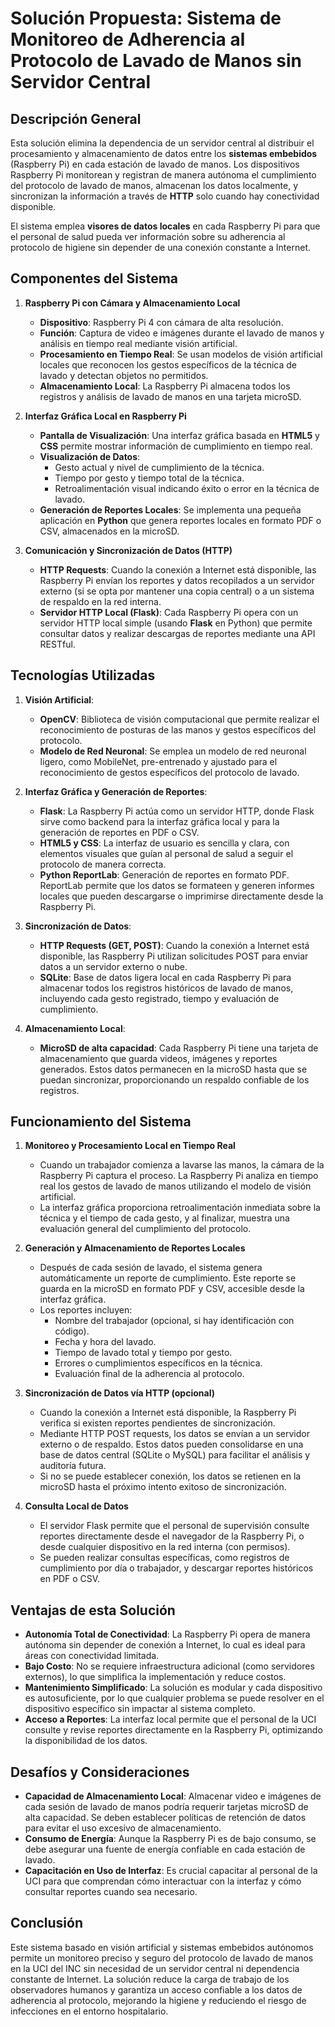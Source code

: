 # Solución Propuesta: Sistema de Monitoreo de Adherencia al Protocolo de Lavado de Manos sin Servidor Central

## Descripción General
Esta solución elimina la dependencia de un servidor central al distribuir el procesamiento y almacenamiento de datos entre los **sistemas embebidos** (Raspberry Pi) en cada estación de lavado de manos. Los dispositivos Raspberry Pi monitorean y registran de manera autónoma el cumplimiento del protocolo de lavado de manos, almacenan los datos localmente, y sincronizan la información a través de **HTTP** solo cuando hay conectividad disponible.

El sistema emplea **visores de datos locales** en cada Raspberry Pi para que el personal de salud pueda ver información sobre su adherencia al protocolo de higiene sin depender de una conexión constante a Internet. 

## Componentes del Sistema

1. **Raspberry Pi con Cámara y Almacenamiento Local**
   - **Dispositivo**: Raspberry Pi 4 con cámara de alta resolución.
   - **Función**: Captura de video e imágenes durante el lavado de manos y análisis en tiempo real mediante visión artificial.
   - **Procesamiento en Tiempo Real**: Se usan modelos de visión artificial locales que reconocen los gestos específicos de la técnica de lavado y detectan objetos no permitidos.
   - **Almacenamiento Local**: La Raspberry Pi almacena todos los registros y análisis de lavado de manos en una tarjeta microSD.
   
2. **Interfaz Gráfica Local en Raspberry Pi**
   - **Pantalla de Visualización**: Una interfaz gráfica basada en **HTML5** y **CSS** permite mostrar información de cumplimiento en tiempo real.
   - **Visualización de Datos**:
     - Gesto actual y nivel de cumplimiento de la técnica.
     - Tiempo por gesto y tiempo total de la técnica.
     - Retroalimentación visual indicando éxito o error en la técnica de lavado.
   - **Generación de Reportes Locales**: Se implementa una pequeña aplicación en **Python** que genera reportes locales en formato PDF o CSV, almacenados en la microSD.

3. **Comunicación y Sincronización de Datos (HTTP)**
   - **HTTP Requests**: Cuando la conexión a Internet está disponible, las Raspberry Pi envían los reportes y datos recopilados a un servidor externo (si se opta por mantener una copia central) o a un sistema de respaldo en la red interna.
   - **Servidor HTTP Local (Flask)**: Cada Raspberry Pi opera con un servidor HTTP local simple (usando **Flask** en Python) que permite consultar datos y realizar descargas de reportes mediante una API RESTful.

## Tecnologías Utilizadas

1. **Visión Artificial**: 
   - **OpenCV**: Biblioteca de visión computacional que permite realizar el reconocimiento de posturas de las manos y gestos específicos del protocolo.
   - **Modelo de Red Neuronal**: Se emplea un modelo de red neuronal ligero, como MobileNet, pre-entrenado y ajustado para el reconocimiento de gestos específicos del protocolo de lavado.

2. **Interfaz Gráfica y Generación de Reportes**:
   - **Flask**: La Raspberry Pi actúa como un servidor HTTP, donde Flask sirve como backend para la interfaz gráfica local y para la generación de reportes en PDF o CSV.
   - **HTML5 y CSS**: La interfaz de usuario es sencilla y clara, con elementos visuales que guían al personal de salud a seguir el protocolo de manera correcta.
   - **Python ReportLab**: Generación de reportes en formato PDF. ReportLab permite que los datos se formateen y generen informes locales que pueden descargarse o imprimirse directamente desde la Raspberry Pi.

3. **Sincronización de Datos**:
   - **HTTP Requests (GET, POST)**: Cuando la conexión a Internet está disponible, las Raspberry Pi utilizan solicitudes POST para enviar datos a un servidor externo o nube. 
   - **SQLite**: Base de datos ligera local en cada Raspberry Pi para almacenar todos los registros históricos de lavado de manos, incluyendo cada gesto registrado, tiempo y evaluación de cumplimiento.

4. **Almacenamiento Local**:
   - **MicroSD de alta capacidad**: Cada Raspberry Pi tiene una tarjeta de almacenamiento que guarda videos, imágenes y reportes generados. Estos datos permanecen en la microSD hasta que se puedan sincronizar, proporcionando un respaldo confiable de los registros.

## Funcionamiento del Sistema

1. **Monitoreo y Procesamiento Local en Tiempo Real**
   - Cuando un trabajador comienza a lavarse las manos, la cámara de la Raspberry Pi captura el proceso. La Raspberry Pi analiza en tiempo real los gestos de lavado de manos utilizando el modelo de visión artificial.
   - La interfaz gráfica proporciona retroalimentación inmediata sobre la técnica y el tiempo de cada gesto, y al finalizar, muestra una evaluación general del cumplimiento del protocolo.

2. **Generación y Almacenamiento de Reportes Locales**
   - Después de cada sesión de lavado, el sistema genera automáticamente un reporte de cumplimiento. Este reporte se guarda en la microSD en formato PDF y CSV, accesible desde la interfaz gráfica.
   - Los reportes incluyen:
     - Nombre del trabajador (opcional, si hay identificación con código).
     - Fecha y hora del lavado.
     - Tiempo de lavado total y tiempo por gesto.
     - Errores o cumplimientos específicos en la técnica.
     - Evaluación final de la adherencia al protocolo.

3. **Sincronización de Datos vía HTTP (opcional)**
   - Cuando la conexión a Internet está disponible, la Raspberry Pi verifica si existen reportes pendientes de sincronización.
   - Mediante HTTP POST requests, los datos se envían a un servidor externo o de respaldo. Estos datos pueden consolidarse en una base de datos central (SQLite o MySQL) para facilitar el análisis y auditoría futura.
   - Si no se puede establecer conexión, los datos se retienen en la microSD hasta el próximo intento exitoso de sincronización.

4. **Consulta Local de Datos**
   - El servidor Flask permite que el personal de supervisión consulte reportes directamente desde el navegador de la Raspberry Pi, o desde cualquier dispositivo en la red interna (con permisos).
   - Se pueden realizar consultas específicas, como registros de cumplimiento por día o trabajador, y descargar reportes históricos en PDF o CSV.

## Ventajas de esta Solución

- **Autonomía Total de Conectividad**: La Raspberry Pi opera de manera autónoma sin depender de conexión a Internet, lo cual es ideal para áreas con conectividad limitada.
- **Bajo Costo**: No se requiere infraestructura adicional (como servidores externos), lo que simplifica la implementación y reduce costos.
- **Mantenimiento Simplificado**: La solución es modular y cada dispositivo es autosuficiente, por lo que cualquier problema se puede resolver en el dispositivo específico sin impactar al sistema completo.
- **Acceso a Reportes**: La interfaz local permite que el personal de la UCI consulte y revise reportes directamente en la Raspberry Pi, optimizando la disponibilidad de los datos.

## Desafíos y Consideraciones

- **Capacidad de Almacenamiento Local**: Almacenar video e imágenes de cada sesión de lavado de manos podría requerir tarjetas microSD de alta capacidad. Se deben establecer políticas de retención de datos para evitar el uso excesivo de almacenamiento.
- **Consumo de Energía**: Aunque la Raspberry Pi es de bajo consumo, se debe asegurar una fuente de energía confiable en cada estación de lavado.
- **Capacitación en Uso de Interfaz**: Es crucial capacitar al personal de la UCI para que comprendan cómo interactuar con la interfaz y cómo consultar reportes cuando sea necesario.

## Conclusión

Este sistema basado en visión artificial y sistemas embebidos autónomos permite un monitoreo preciso y seguro del protocolo de lavado de manos en la UCI del INC sin necesidad de un servidor central ni dependencia constante de Internet. La solución reduce la carga de trabajo de los observadores humanos y garantiza un acceso confiable a los datos de adherencia al protocolo, mejorando la higiene y reduciendo el riesgo de infecciones en el entorno hospitalario.
